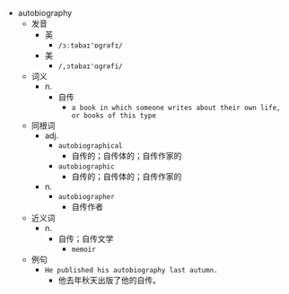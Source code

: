 - autobiography
  - 发音
    - 英
      - `/ɔːtəbaɪ'ɒgrəfɪ/`
    - 美
      - `/,ɔtəbaɪ'ɑɡrəfi/`
  - 词义
    - n.
      - 自传
        - `a book in which someone writes about their own life, or books of this type`
  - 同根词
    - adj.
      - `autobiographical`
        - 自传的；自传体的；自传作家的
      - `autobiographic`
        - 自传的；自传体的；自传作家的
    - n.
      - `autobiographer`
        - 自传作者
  - 近义词
    - n.
      - 自传；自传文学
        - `memoir`
  - 例句
    - `He published his autobiography last autumn.`
      - 他去年秋天出版了他的自传。

